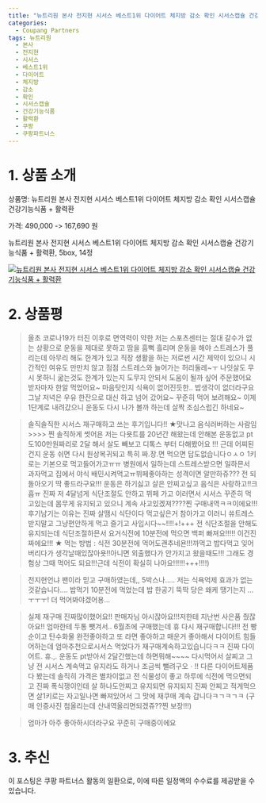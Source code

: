 ```yaml
---
title: "뉴트리원 본사 전지현 시서스 베스트1위 다이어트 체지방 감소 확인 시서스캡슐 건강기능식품 + 활력환"
categories:
  - Coupang Partners
tags: 뉴트리원
  - 본사
  - 전지현
  - 시서스
  - 베스트1위
  - 다이어트
  - 체지방
  - 감소
  - 확인
  - 시서스캡슐
  - 건강기능식품
  - 활력환
  - 쿠팡
  - 쿠팡파트너스
---
```

# 1. 상품 소개
상품명: 뉴트리원 본사 전지현 시서스 베스트1위 다이어트 체지방 감소 확인 시서스캡슐 건강기능식품 + 활력환

가격: 490,000 -> 167,690 원

뉴트리원 본사 전지현 시서스 베스트1위 다이어트 체지방 감소 확인 시서스캡슐 건강기능식품 + 활력환, 5box, 14정

[![뉴트리원 본사 전지현 시서스 베스트1위 다이어트 체지방 감소 확인 시서스캡슐 건강기능식품 + 활력환](https://static.coupangcdn.com/image/affiliate/banner/9688a45c46bc20ae089a022e5c372903@2x.jpg)](https://coupa.ng/bOW7To)
# 2. 상품평

> 올초 코로나19가 터진 이후로
면역력이 약한 저는 스포츠센터는 절대 갈수가 없는 상황으로 운동을 제대로 못하고 땀을 흠뻑 흘리며
운동을 해야 스트레스가 풀리는데
아무리 해도 한계가 있고
직장 생활을 하는 저로썬 시간 제약이 있으니
시간적인 여유도 만만치 않고
점점 스트레스와 늘어가는 허리둘레~ㅜ
나잇살도 무시 못하니
굶는것도 한계가 있는지 도무지
안되서 도움이 될까 싶어 주문했어요
받자마자 한알 먹었어요~
마음탓인지 식욕이 없어진듯한..
밥생각이 없더라구요
그날 저녁은 우유 한잔으로 대신 하고
넘어 갔어요~
꾸준히 먹어 보려해요~
이제 1단계로 내려갔으니
운동도 다시 나가 볼까 하는데
살짝 조심스럽긴 하네요~

> 솔직솔직한 시서스 재구매하고 쓰는 후기입니다!!
★맛나고 음식러버하는 사람임>>>>      찐 솔직하게 썻어욘 저는 다욧트를 20년간 해왔는데 안해본 운동없고 pt도100만원짜리로 2달 해서 살도 빼보고   디톡스 부터 다해봤어요 !!!
근데 어찌된건지 운동 쉬면 다시 원상복귀되고
특히 짜.장.면 먹으면 답도없습니다ㅇㅅㅇ
1키로는 기본으로 먹고들어가고ㅠㅠ
병원에서 일하는데 스트레스받으면 일하믄서 과자먹고 집에서 야식 배민시켜먹고ㅠ뷔페좋아하는 성격이면 알만하쥬???
전 되돌아오기 딱 좋드라구요!!!
운동은 하기싫고 살은 안찌고싶고 음식은 사랑하고!!크흡ㅠ
진짜 저 4달넘게  식단조절도 안하고 뷔페 가고 이러면서 시서스 꾸준히 먹고있는데 몸무게 유지되고 있으니
계속 사고있겠져????찐 구매내역ㅋㅋ이에요!!!
후기남기는 이유는 진짜 살땜시 식단이다 먹고싶은거 참아가고 이러니 쓔트레스받지말고  그냥편안하게 먹고  즐기고 사입시다~~!!!!+!+++
전 식단조절을 안해도 유지되는데
식단조절하믄서 요거식전에 10분전에 먹으면 백퍼 빠져요!!!!!
 이건진짜에요!!!
★ 먹는 방법 : 식전 30분전에 먹어도괜추네욘!!!까먹고 밥다먹고 잊어버리다가 생각날때있잖아욧!!아니면 외출했다가 안가지고 왔을때도!!! 그래도 경험상  그때 먹어도 되요!!!근데 식전이 확실히 나아요!!!!!!+++!!!!)

> 전지현언냐 팬이라 믿고 구매하였는데,,
5박스나.....
저는 식욕억제 효과가 없는것같습니다....
밥먹기 10분전에 먹었는데 밥 한공기 뚝딱
당은 왜케 땡기는지 ... ㅜㅜㅜ!
더 먹어봐야겠어용...

> 실제 재구매 진짜많이했어요!!
판매자님  아시잖아요!!!저한테 지난번 사은품 줬잖아요!!
엄마한테 두통 뺏겨서.. 6월초에 구매했는데
휴 다시 재구매합니다!!!
전 빵순이고 탄수화물 완전좋아하고 또 라면 좋아하고
매운거 좋아해서 다이어트 힘들어하는데
엄마추천으로시서스 먹었다가 재구매계속하고있습니다ㅋㅋ
진짜 다이어트. 휴.,.
운동도 pt받아서 2달간했는데 하면뭐해~~~~
다시먹어서 살찌고
그냥 전 시서스 계속먹고 유지라도 하거나 조금씩 뺄려구오ㆍ!!
다른 다이어트제품 다 봤는데
솔직히 가격은 별차이없고
전 식물성이 좋고
하루에 식전에 먹으면되고
진짜 폭식쟁이인데 살 하나도안찌고 유지되면 유지되지 진짜 안찌고
적게먹으면 살1키로는 자고일나면 빠져있어서
그 맛에 재쿠매 계속 갑니다ㅋㄱㅋㄱㅋ
(구매 인증사진 첨올리는데 산내역올리면되겠쥬??찐 보장!!!)

> 엄마가 아주 좋아하시더라구요 꾸준히 구매중이에요

# 3. 추신
이 포스팅은 쿠팡 파트너스 활동의 일환으로, 이에 따른 일정액의 수수료를 제공받을 수 있습니다.
